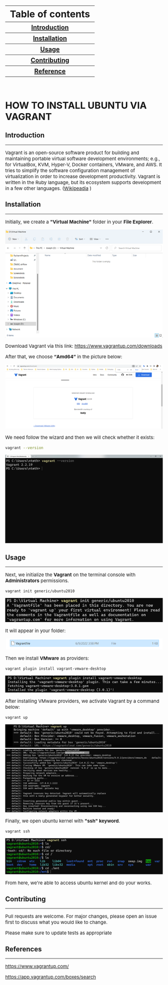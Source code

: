 <!DOCTYPE html>
<html>
<style>
    head {text-align: center}
    body {background-color: powerblue;}
    th {
        text-align: center; 
        font-weight:"bold";
        font-size: 20px;
    }
    p {font-size: 15px;}
    h2 {font-weight: bold;}
    h1 {font-weight: bold;
        font-size:30px;}
</style>

<body>

<table>
    <th style="font-size: 30px;">Table of contents</th>
    <tr>
        <th><a href="#C1">Introduction</a></th>
    </tr>
    <tr>
        <th><a href="#C2">Installation</a></th>
    </tr>
    <tr>
        <th><a href="#C3">Usage</a></th>
    </tr>
    <tr>
        <th><a href="#C4">Contributing</a></th>
    </tr>
    <tr>
        <th><a href="#C5">Reference</a></th>
    </tr>
</table>

<br>

<h1> HOW TO INSTALL UBUNTU VIA VAGRANT </h1>

<h2 id="C1">Introduction</h2>
<hr>

<p>Vagrant is an open-source software product for building and maintaining portable virtual software development environments; e.g., for VirtualBox, KVM, Hyper-V, Docker containers, VMware, and AWS. It tries to simplify the software configuration management of virtualization in order to increase development productivity. Vagrant is written in the Ruby language, but its ecosystem supports development in a few other languages. (<a href="https://en.wikipedia.org/wiki/Vagrant_(software))">Wikipeadia</a>
)</p>

<h2 id="C2">Installation</h2>
<hr>

<p>Initially, we create a <b>"Virtual Machine"</b> folder in your <b>File Explorer</b>.</p>

<img src="image/1.png" alt="File Explorer">

<br>

<p>Download Vagrant via this link: <a href="https://www.vagrantup.com/downloads">https://www.vagrantup.com/downloads</a></p>

<p>After that, we choose <q style="font-weight: bold;">Amd64</q> in the picture below:</p>

<img src="image/2.png" alt="Vagrant download picture">

<br>

<p>We need follow the wizard and then we will check whether it exists:</p>

```bash
vagrant --version
```

<img src="image/3.png" alt="Vagrant check on terminal">

<br>

<h2 id="C3">Usage</h2>
<hr>

<p>Next, we initialize the <b>Vagrant</b> on the terminal console with <b>Administrators</b> permissions.</p>

```bash
vagrant init generic/ubuntu2010
```

<img src="image/4.png" alt="initialize vagrant">

<br>

<p>It will appear in your folder:</p>

<img src="image/5.png" alt="Vagrantfile">

<br>

<p>Then we install <b>VMware</b> as providers:</p>

```bash
vagrant plugin install vagrant-vmware-desktop
```

<img src="image/6.png" alt="vmware plugin">

<br>

<p>After installing VMware providers, we activate Vagrant by a command below:</p>

```bash
vagrant up
```

<img src="image/7.png" alt="vagrant up">
<img src="image/8.png">

<br>

<p>Finally, we open ubuntu kernel with <b>"ssh" keyword</b>.</p>

```bash
vagrant ssh
```

<img src="image/9.png" alt="ssh">

<br>

<p>From here, we're able to access ubuntu kernel and do your works.</p>

<h2 id="C4">Contributing</h2>
<hr>

<p>Pull requests are welcome. For major changes, please open an issue first to discuss what you would like to change.

Please make sure to update tests as appropriate</p>

<h2 id="C5">References</h2>
<hr>

<a href="https://www.vagrantup.com/">https://www.vagrantup.com/</a>

<a href="https://app.vagrantup.com/boxes/search">https://app.vagrantup.com/boxes/search</a>

</body>
</html>